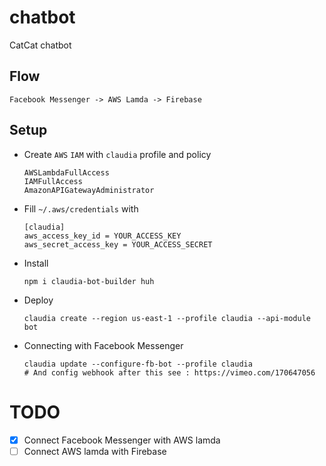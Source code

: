 # chatbot
CatCat chatbot

## Flow
```
Facebook Messenger -> AWS Lamda -> Firebase
```

## Setup
- Create `AWS` `IAM` with `claudia` profile and policy
  ```
  AWSLambdaFullAccess
  IAMFullAccess
  AmazonAPIGatewayAdministrator
  ```
- Fill `~/.aws/credentials` with
  ```
  [claudia]
  aws_access_key_id = YOUR_ACCESS_KEY
  aws_secret_access_key = YOUR_ACCESS_SECRET
  ```
- Install
  ```
  npm i claudia-bot-builder huh
  ```
- Deploy
  ```
  claudia create --region us-east-1 --profile claudia --api-module bot
  ```
- Connecting with Facebook Messenger
  ```
  claudia update --configure-fb-bot --profile claudia
  # And config webhook after this see : https://vimeo.com/170647056
  ```

# TODO
- [x] Connect Facebook Messenger with AWS lamda
- [ ] Connect AWS lamda with Firebase